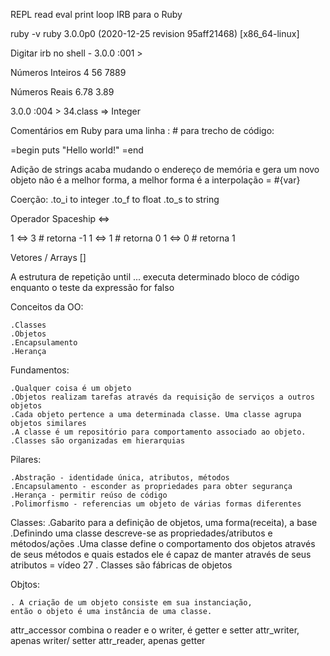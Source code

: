 REPL read eval print loop
IRB para o Ruby

ruby -v
ruby 3.0.0p0 (2020-12-25 revision 95aff21468) [x86_64-linux]

Digitar irb no shell - 
3.0.0 :001 > 

Números Inteiros
4
56
7889

Números Reais
6.78
3.89

3.0.0 :004 > 34.class
 => Integer 

Comentários em Ruby para uma linha : #
para trecho de código: 

=begin
puts "Hello world!"
=end

Adição de strings acaba mudando o endereço de memória e gera um novo objeto
não é a melhor forma, a melhor forma é a interpolação
 = #{var}

 Coerção:
 .to_i to integer
 .to_f to float
 .to_s to string

 Operador Spaceship <=>

 1 <=> 3 # retorna -1
 1 <=> 1 # retorna 0
 1 <=> 0 # retorna 1

Vetores / Arrays []

A estrutura de repetição until  ...
executa determinado bloco de código enquanto o teste da expressão for falso

Conceitos da OO:

    .Classes
    .Objetos
    .Encapsulamento
    .Herança

Fundamentos:
    
    .Qualquer coisa é um objeto
    .Objetos realizam tarefas através da requisição de serviços a outros objetos
    .Cada objeto pertence a uma determinada classe. Uma classe agrupa objetos similares
    .A classe é um repositório para comportamento associado ao objeto.
    .Classes são organizadas em hierarquias

Pilares:
    
    .Abstração - identidade única, atributos, métodos
    .Encapsulamento - esconder as propriedades para obter segurança
    .Herança - permitir reúso de código
    .Polimorfismo - referencias um objeto de várias formas diferentes

Classes: 
    .Gabarito para a definição de objetos, uma forma(receita), a base
    .Definindo uma classe descreve-se as propriedades/atributos e métodos/ações
    .Uma classe define o comportamento dos objetos através de seus métodos e quais estados
    ele é capaz de manter através de seus atributos        = vídeo 27
    . Classes são fábricas de objetos

Objtos: 
    
    . A criação de um objeto consiste em sua instanciação,
    então o objeto é uma instância de uma classe.

attr_accessor combina o reader e o writer, é getter e setter 
attr_writer, apenas writer/ setter
attr_reader, apenas getter